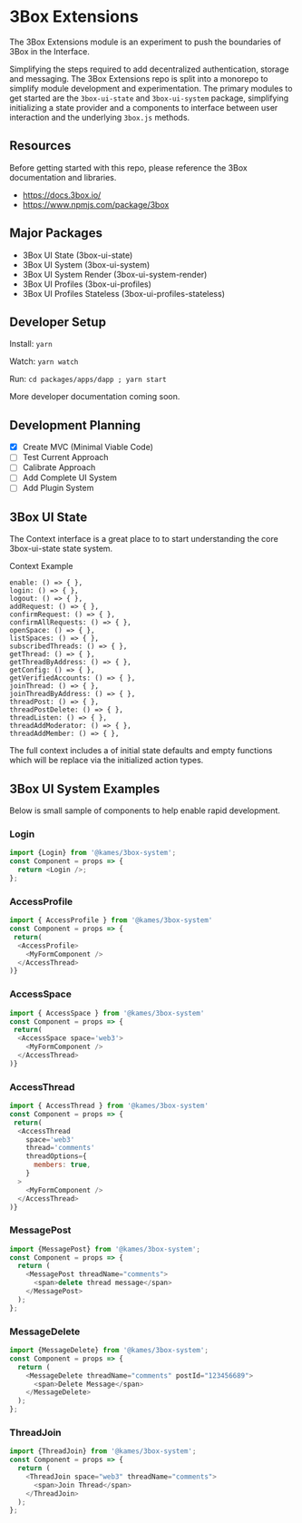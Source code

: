 # 3Box Extensions

The 3Box Extensions module is an experiment to push the boundaries of 3Box in the Interface.

Simplifying the steps required to add decentralized authentication, storage and messaging. The 3Box Extensions repo is split into a monorepo to simplify module development and experimentation. The primary modules to get started are the `3box-ui-state` and `3box-ui-system` package, simplifying initializing a state provider and a components to interface between user interaction and the underlying `3box.js` methods.

## Resources

Before getting started with this repo, please reference the 3Box documentation and libraries.

- https://docs.3box.io/
- https://www.npmjs.com/package/3box

## Major Packages

- 3Box UI State (3box-ui-state)
- 3Box UI System (3box-ui-system)
- 3Box UI System Render (3box-ui-system-render)
- 3Box UI Profiles (3box-ui-profiles)
- 3Box UI Profiles Stateless (3box-ui-profiles-stateless)

## Developer Setup

Install: `yarn`

Watch: `yarn watch`

Run: `cd packages/apps/dapp ; yarn start`

More developer documentation coming soon.

## Development Planning

- [x] Create MVC (Minimal Viable Code)
- [ ] Test Current Approach
- [ ] Calibrate Approach
- [ ] Add Complete UI System
- [ ] Add Plugin System

## 3Box UI State

The Context interface is a great place to to start understanding the core 3box-ui-state state system.

Context Example

```
enable: () => { },
login: () => { },
logout: () => { },
addRequest: () => { },
confirmRequest: () => { },
confirmAllRequests: () => { },
openSpace: () => { },
listSpaces: () => { },
subscribedThreads: () => { },
getThread: () => { },
getThreadByAddress: () => { },
getConfig: () => { },
getVerifiedAccounts: () => { },
joinThread: () => { },
joinThreadByAddress: () => { },
threadPost: () => { },
threadPostDelete: () => { },
threadListen: () => { },
threadAddModerator: () => { },
threadAddMember: () => { },
```

The full context includes a of initial state defaults and empty functions which will be replace via the initialized action types.

## 3Box UI System Examples

Below is small sample of components to help enable rapid development.

### Login

```js
import {Login} from '@kames/3box-system';
const Component = props => {
  return <Login />;
};
```

### AccessProfile

```js
import { AccessProfile } from '@kames/3box-system'
const Component = props => {
 return(
  <AccessProfile>
    <MyFormComponent />
  </AccessThread>
)}
```

### AccessSpace

```js
import { AccessSpace } from '@kames/3box-system'
const Component = props => {
 return(
  <AccessSpace space='web3'>
    <MyFormComponent />
  </AccessThread>
)}
```

### AccessThread

```js
import { AccessThread } from '@kames/3box-system'
const Component = props => {
 return(
  <AccessThread
    space='web3'
    thread='comments'
    threadOptions={
      members: true,
    }
  >
    <MyFormComponent />
  </AccessThread>
)}
```

### MessagePost

```js
import {MessagePost} from '@kames/3box-system';
const Component = props => {
  return (
    <MessagePost threadName="comments">
      <span>delete thread message</span>
    </MessagePost>
  );
};
```

### MessageDelete

```js
import {MessageDelete} from '@kames/3box-system';
const Component = props => {
  return (
    <MessageDelete threadName="comments" postId="123456689">
      <span>Delete Message</span>
    </MessageDelete>
  );
};
```

### ThreadJoin

```js
import {ThreadJoin} from '@kames/3box-system';
const Component = props => {
  return (
    <ThreadJoin space="web3" threadName="comments">
      <span>Join Thread</span>
    </ThreadJoin>
  );
};
```
